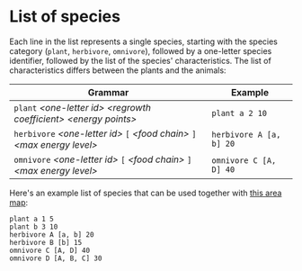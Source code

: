 # List of species

Each line in the list represents a single species, starting with the species category (`plant`, `herbivore`, `omnivore`), followed by a one-letter species identifier, followed by the list of the species' characteristics. The list of characteristics differs between the plants and the animals:

| Grammar | Example |
| ---------- | ---------- |
| `plant` _\<one-letter id\> \<regrowth coefficient\> \<energy points\>_ | `plant a 2 10` |
| `herbivore` _\<one-letter id\>_ `[` _\<food chain\>_ `]` _\<max energy level\>_  | `herbivore A [a, b] 20` |
| `omnivore` _\<one-letter id\>_ `[` _\<food chain\>_ `]` _\<max energy level\>_  | `omnivore C [A, D] 40` |

Here's an example list of species that can be used together with [this area map](input/map.txt):

```
plant a 1 5
plant b 3 10
herbivore A [a, b] 20
herbivore B [b] 15
omnivore C [A, D] 40
omnivore D [A, B, C] 30
```
